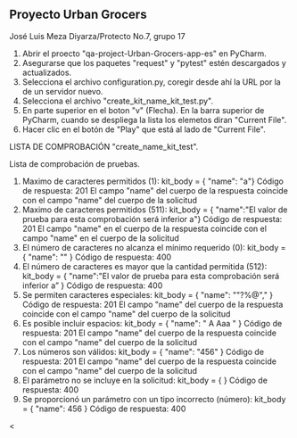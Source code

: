 ## Proyecto Urban Grocers 

José Luis Meza Diyarza/Protecto No.7, grupo 17

1. Abrir el proecto "qa-project-Urban-Grocers-app-es" en PyCharm.
2. Asegurarse que los paquetes "request" y "pytest" estén descargados y actualizados.
3. Selecciona el archivo configuration.py, coregir desde ahí la URL por la de un servidor nuevo. 
4. Selecciona el archivo "create_kit_name_kit_test.py".
5. En parte superior en el boton "v" (Flecha). En la barra superior de PyCharm, cuando se despliega la lista los elemetos diran "Current File".
6. Hacer clic en el botón de "Play" que está al lado de "Current File".

   

LISTA DE COMPROBACIÓN "create_name_kit_test".

Lista de comprobación de pruebas.
1. Maximo de caracteres permitidos (1): kit_body = { "name": "a"} Código de respuesta: 201 El campo "name" del cuerpo de la respuesta coincide con el campo "name" del cuerpo de la solicitud
2. Maximo de caracteres permitidos (511): kit_body = { "name":"El valor de prueba para esta comprobación será inferior a"} Código de respuesta: 201 El campo "name" en el cuerpo de la respuesta coincide con el campo "name" en el cuerpo de la solicitud
3. El número de caracteres no alcanza el mínimo requerido (0): kit_body = { "name": "" } Código de respuesta: 400
4. El número de caracteres es mayor que la cantidad permitida (512): kit_body = { "name":"El valor de prueba para esta comprobación será inferior a” } Código de respuesta: 400 
5. Se permiten caracteres especiales: kit_body = { "name": ""?%@"," } Código de respuesta: 201 El campo "name" del cuerpo de la respuesta coincide con el campo "name" del cuerpo de la solicitud 
6. Es posible incluir espacios: kit_body = { "name": " A Aaa " } Código de respuesta: 201 El campo "name" del cuerpo de la respuesta coincide con el campo "name" del cuerpo de la solicitud
7. Los números son válidos: kit_body = { "name": "456" } Código de respuesta: 201 El campo "name" del cuerpo de la respuesta coincide con el campo "name" del cuerpo de la solicitud 
8. El parámetro no se incluye en la solicitud: kit_body = { } Código de respuesta: 400 
9. Se proporcionó un parámetro con un tipo incorrecto (número): kit_body = { "name": 456 } Código de respuesta: 400 


<
